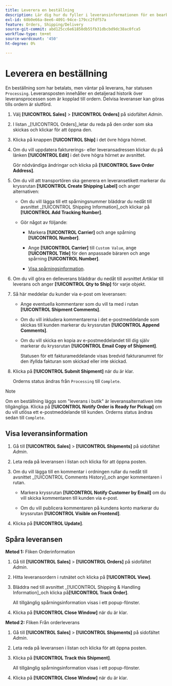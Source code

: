 ```yaml
---
title: Leverera en beställning
description: Lär dig hur du fyller i leveransinformationen för en bearbetningsorder och visar leveransinformation och spårningsinformation.
exl-id: 60b0e66a-8ee6-4091-94ce-179cc2fdf57a
feature: Orders, Shipping/Delivery
source-git-commit: abd125cc6e61850db55fb31dbcbd9dc38ac0fca5
workflow-type: tm+mt
source-wordcount: '450'
ht-degree: 0%

---
```


# Leverera en beställning

En beställning som har betalats, men väntar på leverans, har statusen `Processing`. Leveransposten innehåller en detaljerad historik över leveransprocessen som är kopplad till ordern. Delvisa leveranser kan göras tills ordern är slutförd.

1. Välj **[!UICONTROL Sales]** > **[!UICONTROL Orders]** på sidofältet _Admin_.

1. I listan _[!UICONTROL Orders]_letar du reda på den order som ska skickas och klickar för att öppna den.

1. Klicka på knappen **[!UICONTROL Ship]** i det övre högra hörnet.

1. Om du vill uppdatera fakturerings- eller leveransadressen klickar du på länken **[!UICONTROL Edit]** i det övre högra hörnet av avsnittet.

   Gör nödvändiga ändringar och klicka på **[!UICONTROL Save Order Address]**.

1. Om du vill att transportören ska generera en leveransetikett markerar du kryssrutan **[!UICONTROL Create Shipping Label]** och anger alternativen:

   - Om du vill lägga till ett spårningsnummer bläddrar du nedåt till avsnittet _[!UICONTROL Shipping Information]_och klickar på&#x200B;**[!UICONTROL Add Tracking Number]**.

   - Gör något av följande:

      - Markera **[!UICONTROL Carrier]** och ange spårning **[!UICONTROL Number]**.

      - Ange **[!UICONTROL Carrier]** till `Custom Value`, ange **[!UICONTROL Title]** för den anpassade bäraren och ange spårning **[!UICONTROL Number]**.

      - [Visa spårningsinformation](#track-the-shipment).

1. Om du vill göra en delleverans bläddrar du nedåt till avsnittet Artiklar till leverans och anger **[!UICONTROL Qty to Ship]** för varje objekt.

1. Så här meddelar du kunder via e-post om leveransen:

   - Ange eventuella kommentarer som du vill ta med i rutan **[!UICONTROL Shipment Comments]**.

   - Om du vill inkludera kommentarerna i det e-postmeddelande som skickas till kunden markerar du kryssrutan **[!UICONTROL Append Comments]**.

   - Om du vill skicka en kopia av e-postmeddelandet till dig själv markerar du kryssrutan **[!UICONTROL Email Copy of Shipment]**.

     Statusen för ett fakturameddelande visas bredvid fakturanumret för den ifyllda fakturan som skickad eller inte skickad.

1. Klicka på **[!UICONTROL Submit Shipment]** när du är klar.

   Orderns status ändras från `Processing` till `Complete`.

>[!NOTE]
>
>Om en beställning läggs som &quot;leverans i butik&quot; är leveransalternativen inte tillgängliga. Klicka på **[!UICONTROL Notify Order is Ready for Pickup]** om du vill utlösa ett e-postmeddelande till kunden. Orderns status ändras sedan till `Complete`.

## Visa leveransinformation

1. Gå till **[!UICONTROL Sales]** > **[!UICONTROL Shipments]** på sidofältet _Admin_.

1. Leta reda på leveransen i listan och klicka för att öppna posten.

1. Om du vill lägga till en kommentar i ordningen rullar du nedåt till avsnittet _[!UICONTROL Comments History]_och anger kommentaren i rutan.

   - Markera kryssrutan **[!UICONTROL Notify Customer by Email]** om du vill skicka kommentaren till kunden via e-post.

   - Om du vill publicera kommentaren på kundens konto markerar du kryssrutan **[!UICONTROL Visible on Frontend]**.

1. Klicka på **[!UICONTROL Update]**.

## Spåra leveransen

**Metod 1:** Fliken Orderinformation

1. Gå till **[!UICONTROL Sales]** > **[!UICONTROL Orders]** på sidofältet _Admin_.

1. Hitta leveransordern i rutnätet och klicka på **[!UICONTROL View]**.

1. Bläddra ned till avsnittet _[!UICONTROL Shipping & Handling Information]_och klicka på&#x200B;**[!UICONTROL Track Order]**.

   All tillgänglig spårningsinformation visas i ett popup-fönster.

1. Klicka på **[!UICONTROL Close Window]** när du är klar.

**Metod 2:** Fliken Från orderleverans

1. Gå till **[!UICONTROL Sales]** > **[!UICONTROL Shipments]** på sidofältet _Admin_.

1. Leta reda på leveransen i listan och klicka för att öppna posten.

1. Klicka på **[!UICONTROL Track this Shipment]**.

   All tillgänglig spårningsinformation visas i ett popup-fönster.

1. Klicka på **[!UICONTROL Close Window]** när du är klar.
